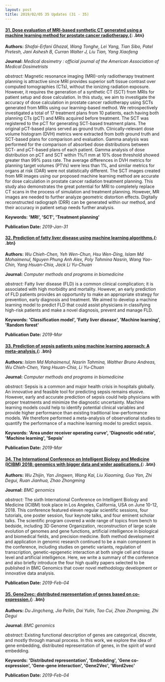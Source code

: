```yaml
---
layout: post
title: 2019/02/05 35 Updates (31 - 35)
---
```

#### [31. Dose evaluation of MRI-based synthetic CT generated using a machine learning method for prostate cancer radiotherapy.](https://linkinghub.elsevier.com/retrieve/pii/S0958-3947(19)30011-1){: .btn}
**Authors:** *Shafai-Erfani Ghazal, Wang Tonghe, Lei Yang, Tian Sibo, Patel Pretesh, Jani Ashesh B, Curran Walter J, Liu Tian, Yang Xiaofeng*

**Journal:** *Medical dosimetry : official journal of the American Association of Medical Dosimetrists*

*abstract:* Magnetic resonance imaging (MRI)-only radiotherapy treatment planning is attractive since MRI provides superior soft tissue contrast over computed tomographies (CTs), without the ionizing radiation exposure. However, it requires the generation of a synthetic CT (SCT) from MRIs for patient setup and dose calculation. In this study, we aim to investigate the accuracy of dose calculation in prostate cancer radiotherapy using SCTs generated from MRIs using our learning-based method. We retrospectively investigated a total of 17 treatment plans from 10 patients, each having both planning CTs (pCT) and MRIs acquired before treatment. The SCT was registered to the pCT for generating SCT-based treatment plans. The original pCT-based plans served as ground truth. Clinically-relevant dose volume histogram (DVH) metrics were extracted from both ground truth and SCT-based plans for comparison and evaluation. Gamma analysis was performed for the comparison of absorbed dose distributions between SCT- and pCT-based plans of each patient. Gamma analysis of dose distribution on pCT and SCT within 1%/1 mm at 10% dose threshold showed greater than 99% pass rate. The average differences in DVH metrics for planning target volumes (PTVs) were less than 1%, and similar metrics for organs at risk (OAR) were not statistically different. The SCT images created from MR images using our proposed machine learning method are accurate for dose calculation in prostate cancer radiation treatment planning. This study also demonstrates the great potential for MRI to completely replace CT scans in the process of simulation and treatment planning. However, MR images are needed to further analyze geometric distortion effects. Digitally reconstructed radiograph (DRR) can be generated within our method, and their accuracy in patient setup needs further analysis.

**Keywords:** **'MRI', 'SCT', 'Treatment planning'**

**Publication Date:** *2019-Jan-31*

#### [32. Prediction of fatty liver disease using machine learning algorithms.](https://linkinghub.elsevier.com/retrieve/pii/S0169-2607(18)31572-4){: .btn}
**Authors:** *Wu Chieh-Chen, Yeh Wen-Chun, Hsu Wen-Ding, Islam Md Mohaimenul, Nguyen Phung Anh Alex, Poly Tahmina Nasrin, Wang Yao-Chin, Yang Hsuan-Chia, Jack Li Yu-Chuan*

**Journal:** *Computer methods and programs in biomedicine*

*abstract:* Fatty liver disease (FLD) is a common clinical complication; it is associated with high morbidity and mortality. However, an early prediction of FLD patients provides an opportunity to make an appropriate strategy for prevention, early diagnosis and treatment. We aimed to develop a machine learning model to predict FLD that could assist physicians in classifying high-risk patients and make a novel diagnosis, prevent and manage FLD.

**Keywords:** **'Classification model', 'Fatty liver disease', 'Machine learning', 'Random forest'**

**Publication Date:** *2019-Mar*

#### [33. Prediction of sepsis patients using machine learning approach: A meta-analysis.](https://linkinghub.elsevier.com/retrieve/pii/S0169-2607(18)31602-X){: .btn}
**Authors:** *Islam Md Mohaimenul, Nasrin Tahmina, Walther Bruno Andreas, Wu Chieh-Chen, Yang Hsuan-Chia, Li Yu-Chuan*

**Journal:** *Computer methods and programs in biomedicine*

*abstract:* Sepsis is a common and major health crisis in hospitals globally. An innovative and feasible tool for predicting sepsis remains elusive. However, early and accurate prediction of sepsis could help physicians with proper treatments and minimize the diagnostic uncertainty. Machine learning models could help to identify potential clinical variables and provide higher performance than existing traditional low-performance models. We therefore performed a meta-analysis of observational studies to quantify the performance of a machine learning model to predict sepsis.

**Keywords:** **'Area under receiver operating curve', 'Diagnostic odd ratio', 'Machine learning', 'Sepsis'**

**Publication Date:** *2019-Mar*

#### [34. The International Conference on Intelligent Biology and Medicine (ICIBM) 2018: genomics with bigger data and wider applications.](https://bmcgenomics.biomedcentral.com/articles/10.1186/s12864-018-5369-3){: .btn}
**Authors:** *Wu Zhijin, Yan Jingwen, Wang Kai, Liu Xiaoming, Guo Yan, Zhi Degui, Ruan Jianhua, Zhao Zhongming*

**Journal:** *BMC genomics*

*abstract:* The sixth International Conference on Intelligent Biology and Medicine (ICIBM) took place in Los Angeles, California, USA on June 10-12, 2018. This conference featured eleven regular scientific sessions, four tutorials, one poster session, four keynote talks, and four eminent scholar talks. The scientific program covered a wide range of topics from bench to bedside, including 3D Genome Organization, reconstruction of large scale evolution of genomes and gene functions, artificial intelligence in biological and biomedical fields, and precision medicine. Both method development and application in genomic research continued to be a main component in the conference, including studies on genetic variants, regulation of transcription, genetic-epigenetic interaction at both single cell and tissue level and artificial intelligence. Here, we write a summary of the conference and also briefly introduce the four high quality papers selected to be published in BMC Genomics that cover novel methodology development or innovative data analysis.



**Publication Date:** *2019-Feb-04*

#### [35. Gene2vec: distributed representation of genes based on co-expression.](https://bmcgenomics.biomedcentral.com/articles/10.1186/s12864-018-5370-x){: .btn}
**Authors:** *Du Jingcheng, Jia Peilin, Dai Yulin, Tao Cui, Zhao Zhongming, Zhi Degui*

**Journal:** *BMC genomics*

*abstract:* Existing functional description of genes are categorical, discrete, and mostly through manual process. In this work, we explore the idea of gene embedding, distributed representation of genes, in the spirit of word embedding.

**Keywords:** **'Distributed representation', 'Embedding', 'Gene co-expression', 'Gene-gene interaction', 'Gene2Vec', 'Word2vec'**

**Publication Date:** *2019-Feb-04*

